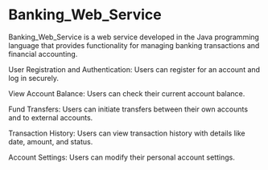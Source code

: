 # Banking_Web_Service

Banking_Web_Service is a web service developed in the Java programming language that provides functionality for managing banking transactions and financial accounting.

User Registration and Authentication: Users can register for an account and log in securely.

View Account Balance: Users can check their current account balance.

Fund Transfers: Users can initiate transfers between their own accounts and to external accounts.

Transaction History: Users can view transaction history with details like date, amount, and status.

Account Settings: Users can modify their personal account settings.
